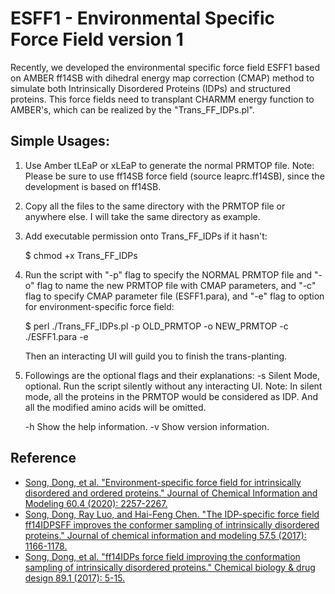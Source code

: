 # ESFF1 - Environmental Specific Force Field version 1

Recently, we developed the environmental specific force field ESFF1 based 
on AMBER ff14SB with dihedral energy map correction (CMAP) method 
to simulate both Intrinsically Disordered Proteins (IDPs) and structured proteins.
This force fields need to transplant CHARMM energy function to AMBER's, 
which can be realized by the "Trans_FF_IDPs.pl".


## Simple Usages:
1. Use Amber tLEaP or xLEaP to generate the normal PRMTOP file.
   Note: Please be sure to use ff14SB force field (source leaprc.ff14SB), 
	since the development is based on ff14SB.
2. Copy all the files to the same directory with the PRMTOP file
	or anywhere else. I will take the same directory as example.
3. Add executable permission onto Trans_FF_IDPs if it hasn't:
	
	$ chmod +x Trans_FF_IDPs
	
4. Run the script with "-p" flag to specify the NORMAL PRMTOP file
	and "-o" flag to name the new PRMTOP file with CMAP parameters,
	and "-c" flag to specify CMAP parameter file (ESFF1.para),
	and "-e" flag to option for environment-specific force field:

	$ perl ./Trans_FF_IDPs.pl -p OLD_PRMTOP -o NEW_PRMTOP -c ./ESFF1.para -e
	
	Then an interacting UI will guild you to finish the trans-planting.

5. Followings are the optional flags and their explanations:
	-s	Silent Mode, optional.
		Run the script silently without any interacting UI.
		Note: In silent mode, all the proteins in the PRMTOP would
			be considered as IDP. And all the modified amino acids
			will be omitted.

	-h	Show the help information.
	-v	Show version information.
	

## Reference
* [Song, Dong, et al. "Environment-specific force field for intrinsically disordered and ordered proteins." Journal of Chemical Information and Modeling 60.4 (2020): 2257-2267.](https://pubs.acs.org/doi/full/10.1021/acs.jcim.0c00059)
* [Song, Dong, Ray Luo, and Hai-Feng Chen. "The IDP-specific force field ff14IDPSFF improves the conformer sampling of intrinsically disordered proteins." Journal of chemical information and modeling 57.5 (2017): 1166-1178.](https://pubs.acs.org/doi/full/10.1021/acs.jcim.7b00135)
* [Song, Dong, et al. "ff14IDPs force field improving the conformation sampling of intrinsically disordered proteins." Chemical biology & drug design 89.1 (2017): 5-15.](https://onlinelibrary.wiley.com/doi/full/10.1111/cbdd.12832)